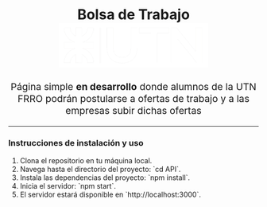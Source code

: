 <h1 align="center">
  Bolsa de Trabajo 
  <br>
  <img src="./src/assets/img/logo_utn.png" alt="downshift logo" title="downshift logo" width="300">
  <br>
</h1>
<p align="center" style="font-size: 1.2rem;"> Página simple <b>en desarrollo</b> donde alumnos de la UTN FRRO podrán postularse a ofertas de trabajo y a las empresas subir dichas ofertas</p>
 
<hr /> 

### Instrucciones de instalación y uso

<ol>
  <li>Clona el repositorio en tu máquina local.</li>
  <li>Navega hasta el directorio del proyecto: `cd API`.</li>
  <li>Instala las dependencias del proyecto: `npm install`.</li>
  <li>Inicia el servidor: `npm start`.</li>
  <li>El servidor estará disponible en `http://localhost:3000`.</li>
  
</ol>


<!-- ## The problem
Ocurre que es incomodo navegar a través de la bolsa de trabajo de la facultad por diferentes motivos: 

**Diseño antiguo**: posee una apariencia visual desactualizada, con colores poco atractivos y fuentes difíciles de leer. Además, de poseer una estructura poco intuitiva que puede llevar a una experiencia frustrante para los usuarios.

**Información innecesaria:** El home cuenta con información que es innecesaria para el usuario tales como los identificadores de cada trabajo (ver captura del Home desde Desktop)

**No es responsive**: El hecho de que la página web no sea responsive puede causar problemas de visualización y dificultar la navegación en dispositivos móviles, tabletas u otros dispositivos con pantallas más pequeñas. Los usuarios pueden experimentar dificultades para leer el contenido, hacer zoom constantemente o desplazarse tanto horizontalmente sobre el listado de trabajos disponibles como verticalmente en el detalle de cada uno, lo que afecta negativamente su experiencia. (Ver captura del Home desde Mobile)

**Ausencia de registro histórico**: La falta de un registro histórico implica que la página web no guarda un historial detallado sobre las postulaciones de los usuarios a los trabajos. Esto puede ser problemático cuando los usuarios requieran de esta información.

**No abarca todas las necesidades de los usuarios**:  se crearon canales alternativos, no oficiales, donde los alumnos suben información sobre puestos de trabajos disponibles en las empresas donde están actualmente trabajando. 



## This solution

La idea es solventar estos problemas rediseñando el frontend a través de la metodólogía mobile-fist y teniendo en cuenta las buenas prácticas para la accesibilidad. Así como extender las funciones que ofrece la bolsa de trabajo
Funciones
Permite a empresas interesadas 
Subir ofertas de trabajos 
Ver los usuarios que se postularon y su CV
Permite a los administradores:
Dar de bajas trabajos de manera manual, así como seguramente modificar información de los trabajos publicados.
Dar da alta trabajos
Permitir a los usuarios 
Postularse a trabajos disponibles
Subir trabajos.
Administrar el estado de su postulación: Esto es, una vez un usuario se haya postulado a un trabajo sea capaz de poder registrar los diferentes estados por lo que pasa, ej: 
Postulado -> Sin respuesta 
Postulado -> Entrevista inicial -> Entrevista técnica -> Trabajo conseguido
Subir información relacionada a los Datos Personales, Datos Universitarios, CV, otros (tags) y ver un historial de los trabajos aplicados. -->  
